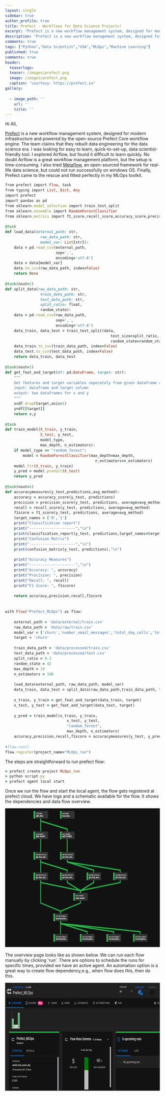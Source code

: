```yaml
---
layout: single
sidebar: true
author_profile: true
title: Prefect - Workflows for Data Science Projects!
excerpt: "Prefect is a new workflow management system, designed for modern infrastructure and powered by the open-source Prefect Core workflow engine."
description: "Prefect is a new workflow management system, designed for modern infrastructure and powered by the open-source Prefect Core workflow engine."
comments: true
tags: ["Python","Data Scientist","USA","MLOps","Machine Learning"]
published: true
comments: true
header:
  teaserlogo:
  teaser: /images/prefect.png
  image: /images/prefect.png
  caption: "courtesy: https://prefect.io"
gallery:

  - image_path: ''
    url: ''
    title: ''
---
```

Hi All,

[Prefect](https://github.com/PrefectHQ/prefect) is a new workflow management system, designed for modern infrastructure and powered by the open-source Prefect Core workflow engine. The team claims that they rebuilt data engineering for the data science era. I was looking for easy to learn, quick-to-set-up, data scientist-friendly tool. I explored Airflow, but found it difficult to learn quickly. No doubt Airflow is a great workflow management platform, but the setup is time-consuming. I also tried [Metaflow](https://metaflow.org/), an open-sourced framework for real-life data science, but could not run successfully on windows OS. Finally, Prefect came to the rescue and fitted perfectly in my MLOps toolkit.

```ruby
from prefect import Flow, task
from typing import List, Dict, Any
import prefect
import pandas as pd
from sklearn.model_selection import train_test_split
from sklearn.ensemble import RandomForestClassifier
from sklearn.metrics import f1_score,recall_score,accuracy_score,precision_score,confusion_matrix,classification_report

@task
def load_data(external_path: str, 
                raw_data_path: str, 
                model_var: List[str]):
    data = pd.read_csv(external_path,
                       sep=',',
                       encoding='utf-8')
    data = data[model_var]
    data.to_csv(raw_data_path, index=False)
    return None

@task(nout=2)
def split_data(raw_data_path: str,
                train_data_path: str, 
                test_data_path: str, 
                split_ratio: float, 
                random_state):
    data = pd.read_csv(raw_data_path,
                       sep=',',
                       encoding='utf-8')
    data_train, data_test = train_test_split(data,
                                                test_size=split_ratio,
                                                random_state=random_state)
    data_train.to_csv(train_data_path, index=False)
    data_test.to_csv(test_data_path, index=False)
    return data_train, data_test

@task(nout=2)
def get_feat_and_target(df: pd.DataFrame, target: str):
    """
    Get features and target variables seperately from given dataframe and target 
    input: dataframe and target column
    output: two dataframes for x and y 
    """
    x=df.drop(target,axis=1)
    y=df[[target]]
    return x,y

@task
def train_model(X_train, y_train, 
                X_test, y_test, 
                model_type,
                max_depth, n_estimators):
    if model_type == "random_forest":
        model = RandomForestClassifier(max_depth=max_depth,
                                         n_estimators=n_estimators)
    model.fit(X_train, y_train)
    y_pred = model.predict(X_test)
    return y_pred

@task(nout=4)
def accuracymeasures(y_test,predictions,avg_method):
    accuracy = accuracy_score(y_test, predictions)
    precision = precision_score(y_test, predictions, average=avg_method)
    recall = recall_score(y_test, predictions, average=avg_method)
    f1score = f1_score(y_test, predictions, average=avg_method)
    target_names = ['0','1']
    print("Classification report")
    print("---------------------","\n")
    print(classification_report(y_test, predictions,target_names=target_names),"\n")
    print("Confusion Matrix")
    print("---------------------","\n")
    print(confusion_matrix(y_test, predictions),"\n")

    print("Accuracy Measures")
    print("---------------------","\n")
    print("Accuracy: ", accuracy)
    print("Precision: ", precision)
    print("Recall: ", recall)
    print("F1 Score: ", f1score)

    return accuracy,precision,recall,f1score


with Flow("Prefect_MLOps") as flow:

    external_path = 'data/external/train.csv'
    raw_data_path = 'data/raw/train.csv'
    model_var = ['churn','number_vmail_messages','total_day_calls','total_eve_minutes','total_eve_charge','total_intl_minutes','number_customer_service_calls']
    target = 'churn'

    train_data_path = 'data/processed/train.csv'
    test_data_path = 'data/processed/test.csv'
    split_ratio = 0.3
    random_state = 42
    max_depth = 10
    n_estimators = 100

    load_data(external_path, raw_data_path, model_var)
    data_train, data_test = split_data(raw_data_path,train_data_path, test_data_path, split_ratio, random_state)

    x_train, y_train = get_feat_and_target(data_train, target)
    x_test, y_test = get_feat_and_target(data_test, target)

    y_pred = train_model(x_train, y_train, 
                            x_test, y_test, 
                            "random_forest", 
                            max_depth, n_estimators)
    accuracy,precision,recall,f1score = accuracymeasures(y_test, y_pred, 'weighted')

#flow.run()
flow.register(project_name="MLOps_run")

```
The steps are straightforward to run prefect flow:

```ruby
> prefect create project MLOps_run
> python script.py
> prefect agent local start
```
Once we run the flow and start the local agent, the flow gets registered at prefect cloud. We have logs and a schematic available for the flow. It shows the dependencies and data flow overview.

<p align="center">
  <img width="650" height="450" src="/images/prefect_1.png">
</p>

The overview page looks like as shown below. We can run each flow manually by clicking 'run'. There are options to schedule the runs for specific times, provided we have an active agent. An automation option is a great way to create flow dependency,e.g., when flow does this, then do this.

<p align="center">
  <img width="650" height="350" src="/images/prefect_2.PNG">
</p>
